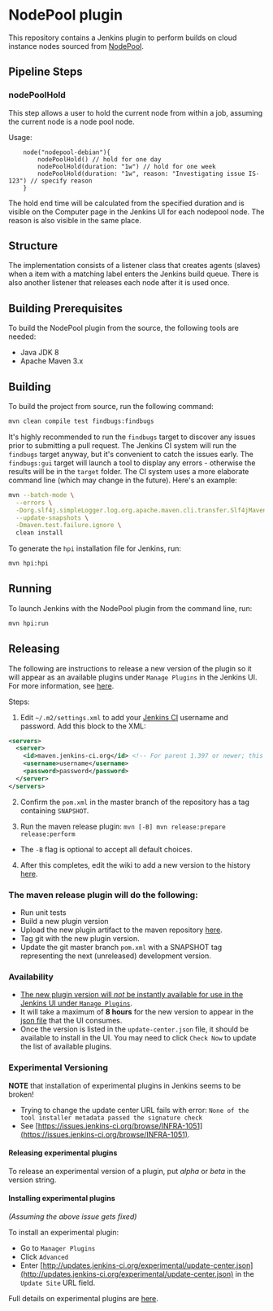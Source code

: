 # NodePool plugin

This repository contains a Jenkins plugin to perform builds on cloud instance  nodes sourced
from [NodePool](https://docs.openstack.org/infra/nodepool/).

## Pipeline Steps
### nodePoolHold
This step allows a user to hold the current node from within a job, assuming
the current node is a node pool node.

Usage:
```
    node("nodepool-debian"){
        nodePoolHold() // hold for one day
        nodePoolHold(duration: "1w") // hold for one week
        nodePoolHold(duration: "1w", reason: "Investigating issue IS-123") // specify reason
    }
```
The hold end time will be calculated from the specified duration
and is visible on the Computer page in the Jenkins UI for each
nodepool node. The reason is also visible in the same place.

## Structure

The implementation consists of a listener class that creates agents (slaves) when a item with a
matching label enters the Jenkins build queue.  There is also another listener that releases each
node after it is used once.

## Building Prerequisites

To build the NodePool plugin from the source, the following tools are needed:

* Java JDK 8
* Apache Maven 3.x

## Building

To build the project from source, run the following command:

```bash
mvn clean compile test findbugs:findbugs
```

It's highly recommended to run the `findbugs` target to discover any issues prior to submitting a pull request.  The 
Jenkins CI system will run the `findbugs` target anyway, but it's convenient to catch the issues early. The
`findbugs:gui` target will launch a tool to display any errors - otherwise the results will be in the `target` folder. 
The CI system uses a more elaborate command line (which may change in the future). Here's an example:

```bash
mvn --batch-mode \
  --errors \
  -Dorg.slf4j.simpleLogger.log.org.apache.maven.cli.transfer.Slf4jMavenTransferListener=warn \
  --update-snapshots \
  -Dmaven.test.failure.ignore \
  clean install
```

To generate the `hpi` installation file for Jenkins, run:

```bash
mvn hpi:hpi
```
 
## Running

To launch Jenkins with the NodePool plugin from the command line, run:

```bash
mvn hpi:run
```

## Releasing

The following are instructions to release a new version of the plugin so it will appear as an available plugins under `Manage Plugins` in the Jenkins UI.  For more information, see [here](https://wiki.jenkins.io/display/JENKINS/Hosting+Plugins#HostingPlugins-Releasingtojenkins-ci.org).

Steps:

1. Edit `~/.m2/settings.xml` to add your [Jenkins CI](https://accounts.jenkins.io/login) username and password.  Add this block to the XML:

  ```xml
  <servers>
    <server>
      <id>maven.jenkins-ci.org</id> <!-- For parent 1.397 or newer; this ID is used for historical reasons and independent of the actual host name -->
      <username>username</username>
      <password>password</password>
    </server>
  </servers>
  ```

2. Confirm the `pom.xml` in the master branch of the repository has a tag containing `SNAPSHOT`.

3. Run the maven release plugin: `mvn [-B] mvn release:prepare release:perform`
  * The `-B` flag is optional to accept all default choices.
 
4. After this completes, edit the wiki to add a new version to the history [here](https://wiki.jenkins.io/display/JENKINS/NodePool+Agents+Plugin).

### The maven release plugin will do the following:

* Run unit tests
* Build a new plugin version
* Upload the new plugin artifact to the maven repository [here](https://repo.jenkins-ci.org/releases/org/jenkins-ci/plugins/nodepool-agents/).
* Tag git with the new plugin version.
* Update the git master branch `pom.xml` with a SNAPSHOT tag representing the next (unreleased) development version.

### Availability
* [The new plugin version will *not* be instantly available for use in the Jenkins UI under `Manage Plugins`](https://wiki.jenkins.io/display/JENKINS/Hosting+Plugins#HostingPlugins-Help!Mypluginisnotshowingupintheupdatecenter).
* It will take a maximum of **8 hours** for the new version to appear in the [json file](https://updates.jenkins-ci.org/current/update-center.json) that the UI consumes.
* Once the version is listed in the `update-center.json` file, it should be available to install in the UI.  You may need to click `Check Now` to update the list of available plugins.

### Experimental Versioning

**NOTE**  that installation of experimental plugins in Jenkins seems to be broken!

  * Trying to change the update center URL fails with error: `None of the tool installer metadata passed the signature check`
  * See [https://issues.jenkins-ci.org/browse/INFRA-1051](https://issues.jenkins-ci.org/browse/INFRA-1051).
    
#### Releasing experimental plugins

To release an experimental version of a plugin, put *alpha* or *beta* in the version string.

#### Installing experimental plugins

*(Assuming the above issue gets fixed)*

To install an experimental plugin:

* Go to `Manager Plugins`
* Click `Advanced`
* Enter [http://updates.jenkins-ci.org/experimental/update-center.json](http://updates.jenkins-ci.org/experimental/update-center.json) in the `Update Site` URL field.

Full details on experimental plugins are [here](https://jenkins.io/blog/2013/09/23/experimental-plugins-update-center/).

